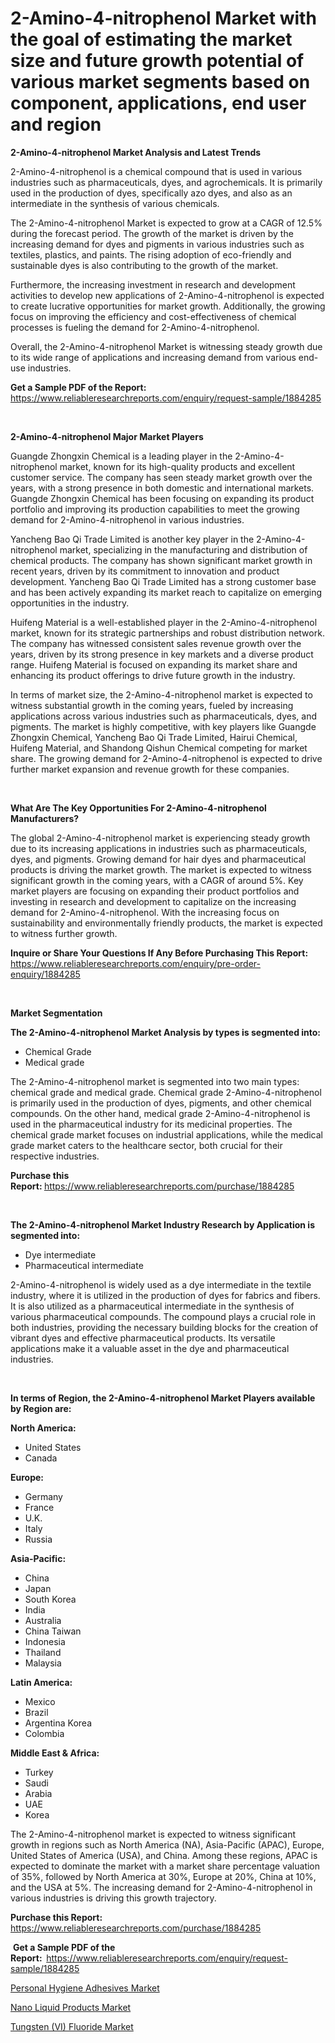 <p><h1>2-Amino-4-nitrophenol Market with the goal of estimating the market size and future growth potential of various market segments based on component, applications, end user and region</h1></p><p><strong>2-Amino-4-nitrophenol Market Analysis and Latest Trends</strong></p>
<p><p>2-Amino-4-nitrophenol is a chemical compound that is used in various industries such as pharmaceuticals, dyes, and agrochemicals. It is primarily used in the production of dyes, specifically azo dyes, and also as an intermediate in the synthesis of various chemicals.</p><p>The 2-Amino-4-nitrophenol Market is expected to grow at a CAGR of 12.5% during the forecast period. The growth of the market is driven by the increasing demand for dyes and pigments in various industries such as textiles, plastics, and paints. The rising adoption of eco-friendly and sustainable dyes is also contributing to the growth of the market.</p><p>Furthermore, the increasing investment in research and development activities to develop new applications of 2-Amino-4-nitrophenol is expected to create lucrative opportunities for market growth. Additionally, the growing focus on improving the efficiency and cost-effectiveness of chemical processes is fueling the demand for 2-Amino-4-nitrophenol.</p><p>Overall, the 2-Amino-4-nitrophenol Market is witnessing steady growth due to its wide range of applications and increasing demand from various end-use industries.</p></p>
<p><strong>Get a Sample PDF of the Report:&nbsp;</strong> <a href="https://www.reliableresearchreports.com/enquiry/request-sample/1884285">https://www.reliableresearchreports.com/enquiry/request-sample/1884285</a></p>
<p>&nbsp;</p>
<p><strong>2-Amino-4-nitrophenol Major Market Players</strong></p>
<p><p>Guangde Zhongxin Chemical is a leading player in the 2-Amino-4-nitrophenol market, known for its high-quality products and excellent customer service. The company has seen steady market growth over the years, with a strong presence in both domestic and international markets. Guangde Zhongxin Chemical has been focusing on expanding its product portfolio and improving its production capabilities to meet the growing demand for 2-Amino-4-nitrophenol in various industries.</p><p>Yancheng Bao Qi Trade Limited is another key player in the 2-Amino-4-nitrophenol market, specializing in the manufacturing and distribution of chemical products. The company has shown significant market growth in recent years, driven by its commitment to innovation and product development. Yancheng Bao Qi Trade Limited has a strong customer base and has been actively expanding its market reach to capitalize on emerging opportunities in the industry.</p><p>Huifeng Material is a well-established player in the 2-Amino-4-nitrophenol market, known for its strategic partnerships and robust distribution network. The company has witnessed consistent sales revenue growth over the years, driven by its strong presence in key markets and a diverse product range. Huifeng Material is focused on expanding its market share and enhancing its product offerings to drive future growth in the industry.</p><p>In terms of market size, the 2-Amino-4-nitrophenol market is expected to witness substantial growth in the coming years, fueled by increasing applications across various industries such as pharmaceuticals, dyes, and pigments. The market is highly competitive, with key players like Guangde Zhongxin Chemical, Yancheng Bao Qi Trade Limited, Hairui Chemical, Huifeng Material, and Shandong Qishun Chemical competing for market share. The growing demand for 2-Amino-4-nitrophenol is expected to drive further market expansion and revenue growth for these companies.</p></p>
<p>&nbsp;</p>
<p><strong>What Are The Key Opportunities For 2-Amino-4-nitrophenol Manufacturers?</strong></p>
<p><p>The global 2-Amino-4-nitrophenol market is experiencing steady growth due to its increasing applications in industries such as pharmaceuticals, dyes, and pigments. Growing demand for hair dyes and pharmaceutical products is driving the market growth. The market is expected to witness significant growth in the coming years, with a CAGR of around 5%. Key market players are focusing on expanding their product portfolios and investing in research and development to capitalize on the increasing demand for 2-Amino-4-nitrophenol. With the increasing focus on sustainability and environmentally friendly products, the market is expected to witness further growth.</p></p>
<p><strong>Inquire or Share Your Questions If Any Before Purchasing This Report:</strong> <a href="https://www.reliableresearchreports.com/enquiry/pre-order-enquiry/1884285">https://www.reliableresearchreports.com/enquiry/pre-order-enquiry/1884285</a></p>
<p>&nbsp;</p>
<p><strong>Market Segmentation</strong></p>
<p><strong>The 2-Amino-4-nitrophenol Market Analysis by types is segmented into:</strong></p>
<p><ul><li>Chemical Grade</li><li>Medical grade</li></ul></p>
<p><p>The 2-Amino-4-nitrophenol market is segmented into two main types: chemical grade and medical grade. Chemical grade 2-Amino-4-nitrophenol is primarily used in the production of dyes, pigments, and other chemical compounds. On the other hand, medical grade 2-Amino-4-nitrophenol is used in the pharmaceutical industry for its medicinal properties. The chemical grade market focuses on industrial applications, while the medical grade market caters to the healthcare sector, both crucial for their respective industries.</p></p>
<p><strong>Purchase this Report:&nbsp;</strong><a href="https://www.reliableresearchreports.com/purchase/1884285">https://www.reliableresearchreports.com/purchase/1884285</a></p>
<p>&nbsp;</p>
<p><strong>The 2-Amino-4-nitrophenol Market Industry Research by Application is segmented into:</strong></p>
<p><ul><li>Dye intermediate</li><li>Pharmaceutical intermediate</li></ul></p>
<p><p>2-Amino-4-nitrophenol is widely used as a dye intermediate in the textile industry, where it is utilized in the production of dyes for fabrics and fibers. It is also utilized as a pharmaceutical intermediate in the synthesis of various pharmaceutical compounds. The compound plays a crucial role in both industries, providing the necessary building blocks for the creation of vibrant dyes and effective pharmaceutical products. Its versatile applications make it a valuable asset in the dye and pharmaceutical industries.</p></p>
<p>&nbsp;</p>
<p><strong>In terms of Region, the 2-Amino-4-nitrophenol Market Players available by Region are:</strong></p>
<p>
    <p> <strong> North America: </strong>
        <ul>
            <li>United States</li>
            <li>Canada</li>
        </ul>
        </p> 
    <p> <strong> Europe: </strong>
        <ul>
            <li>Germany</li>
            <li>France</li>
            <li>U.K.</li>
            <li>Italy</li>
            <li>Russia</li>
        </ul>
        </p> 
    <p> <strong> Asia-Pacific: </strong>
        <ul>
            <li>China</li>
            <li>Japan</li>
            <li>South Korea</li>
            <li>India</li>
            <li>Australia</li>
            <li>China Taiwan</li>
            <li>Indonesia</li>
            <li>Thailand</li>
            <li>Malaysia</li>
        </ul>
        </p> 
    <p> <strong> Latin America: </strong>
        <ul>
            <li>Mexico</li>
            <li>Brazil</li>
            <li>Argentina Korea</li>
            <li>Colombia</li>
        </ul>
        </p> 
    <p> <strong> Middle East & Africa: </strong>
        <ul>
            <li>Turkey</li>
            <li>Saudi</li>
            <li>Arabia</li>
            <li>UAE</li>
            <li>Korea</li>
        </ul>
    </p>
    </p>
<p><p>The 2-Amino-4-nitrophenol market is expected to witness significant growth in regions such as North America (NA), Asia-Pacific (APAC), Europe, United States of America (USA), and China. Among these regions, APAC is expected to dominate the market with a market share percentage valuation of 35%, followed by North America at 30%, Europe at 20%, China at 10%, and the USA at 5%. The increasing demand for 2-Amino-4-nitrophenol in various industries is driving this growth trajectory.</p></p>
<p><strong>Purchase this Report: </strong><a href="https://www.reliableresearchreports.com/purchase/1884285">https://www.reliableresearchreports.com/purchase/1884285</a></p>
<p>&nbsp;<strong>Get a Sample PDF of the Report:&nbsp;&nbsp;</strong><a href="https://www.reliableresearchreports.com/enquiry/request-sample/1884285">https://www.reliableresearchreports.com/enquiry/request-sample/1884285</a></p>
<p><strong></strong></p>
<p><p><a href="https://github.com/Sinjinluong3e0awx2m195k76/Market-Research-Report-List-1/blob/main/personal-hygiene-adhesives-market.md">Personal Hygiene Adhesives Market</a></p><p><a href="https://github.com/shotows/Market-Research-Report-List-1/blob/main/nano-liquid-products-market.md">Nano Liquid Products Market</a></p><p><a href="https://github.com/beatblasta/Market-Research-Report-List-2/blob/main/tungsten-vi-fluoride-market.md">Tungsten (VI) Fluoride Market</a></p></p>